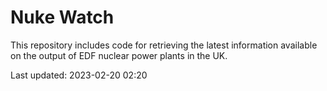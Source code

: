 # Nuke Watch

This repository includes code for retrieving the latest information available on the output of EDF nuclear power plants in the UK.

Last updated: 2023-02-20 02:20